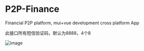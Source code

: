 # P2P-Finance
Financial P2P platform, mui+vue development cross platform App

此接口所有短信验证码，默认为8888，4个8

![image](http://psl8fdw0x.bkt.clouddn.com/reward_small.jpg)
